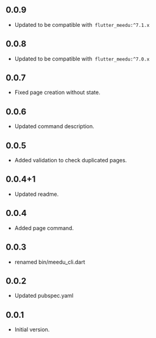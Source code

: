 ## 0.0.9
- Updated to be compatible with` flutter_meedu:^7.1.x`
## 0.0.8
- Updated to be compatible with` flutter_meedu:^7.0.x`
## 0.0.7
- Fixed page creation without state.
## 0.0.6
- Updated command description.
## 0.0.5
- Added validation to check duplicated pages.
## 0.0.4+1
- Updated readme.

## 0.0.4
- Added page command.
## 0.0.3
- renamed bin/meedu_cli.dart


## 0.0.2
- Updated pubspec.yaml

## 0.0.1
- Initial version.
